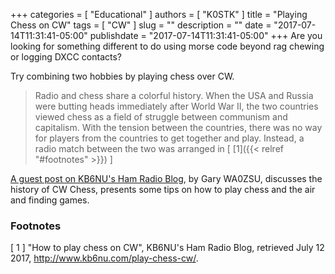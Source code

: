 +++
categories = [ "Educational" ]
authors = [ "K0STK" ]
title = "Playing Chess on CW"
tags = [ "CW" ]
slug = ""
description = ""
date = "2017-07-14T11:31:41-05:00"
publishdate = "2017-07-14T11:31:41-05:00"
+++
Are you looking for something different to do using morse code beyond rag
chewing or logging DXCC contacts?

Try combining two hobbies by playing chess over CW.
<!--more-->

>Radio and chess share a colorful history.  When the USA and Russia were
>butting heads immediately after World War II, the two countries viewed chess
>as a field of struggle between communism and capitalism.  With the tension
>between the countries, there was no way for players from the countries to get
>together and play.  Instead, a radio match between the two was arranged in
<span style="font-style:normal;">[ [1]({{< relref "#footnotes" >}}) ]</span>

[A guest post on KB6NU's Ham Radio Blog](http://www.kb6nu.com/play-chess-cw/),
by Gary WA0ZSU, discusses the history of CW Chess, presents some tips on how to
play chess and the air and finding games.

### Footnotes

[ 1 ] "How to play chess on CW",
KB6NU's Ham Radio Blog, retrieved July 12 2017,
http://www.kb6nu.com/play-chess-cw/.
